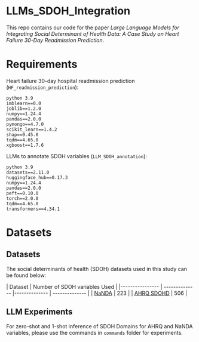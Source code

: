 # LLMs_SDOH_Integration

This repo contains our code for the paper _Large Language Models for Integrating Social Determinant of Health Data: A Case Study on Heart Failure 30-Day Readmission Prediction_.

# Requirements
Heart failure 30-day hospital readmission prediction (```HF_readmission_prediction```):
```
python 3.9
imblearn==0.0
joblib==1.2.0
numpy==1.24.4
pandas==2.0.0
pymongo==4.7.0
scikit_learn==1.4.2
shap==0.45.0
tqdm==4.65.0
xgboost==1.7.6
```

LLMs to annotate SDOH variables (```LLM_SDOH_annotation```):
```
python 3.9
datasets==2.11.0
huggingface_hub==0.17.3
numpy==1.24.4
pandas==2.0.0
peft==0.10.0
torch==2.0.0
tqdm==4.65.0
transformers==4.34.1
```


# Datasets
## Datasets

The social determinants of health (SDOH) datasets used in this study can be found below:

|   Dataset | Number of SDOH variables Used |
|---------------- | -------------- |-------------- | -------------- |
| [NaNDA](https://www.icpsr.umich.edu/web/ICPSR/series/1920) |  223  |
| [AHRQ SDOHD](https://www.ahrq.gov/sdoh/data-analytics/sdoh-data.html) |  506 |



## LLM Experiments
For zero-shot and 1-shot inference of SDOH Domains for AHRQ and NaNDA variables, please use the commands in `commands` folder for experiments.
